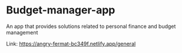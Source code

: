 # Budget-manager-app

An app that provides solutions related to personal finance and budget management

Link: https://angry-fermat-bc349f.netlify.app/general
